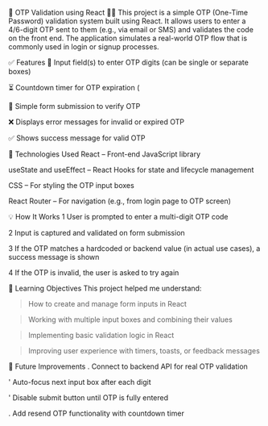 🔐 OTP Validation  using React 🚀🚀
This project is a simple OTP (One-Time Password) validation system built using React. It allows users to enter a 4/6-digit OTP sent to them (e.g., via email or SMS) and validates the code on the front end. The application simulates a real-world OTP flow that is commonly used in login or signup processes.

✅ Features
🔢 Input field(s) to enter OTP digits (can be single or separate boxes)

⏳ Countdown timer for OTP expiration (

📝 Simple form submission to verify OTP

❌ Displays error messages for invalid or expired OTP

✅ Shows success message for valid OTP

🧱 Technologies Used
React – Front-end JavaScript library

useState and useEffect – React Hooks for state and lifecycle management

CSS – For styling the OTP input boxes

 React Router – For navigation (e.g., from login page to OTP screen)

💡 How It Works
1 User is prompted to enter a multi-digit OTP code

2 Input is captured and validated on form submission

3 If the OTP matches a hardcoded or backend value (in actual use cases), a success message is shown

4 If the OTP is invalid, the user is asked to try again

🎯 Learning Objectives
This project helped me understand:

> How to create and manage form inputs in React

> Working with multiple input boxes and combining their values

> Implementing basic validation logic in React

> Improving user experience with timers, toasts, or feedback messages

📂 Future Improvements 
. Connect to backend API for real OTP validation

' Auto-focus next input box after each digit

' Disable submit button until OTP is fully entered

. Add resend OTP functionality with countdown timer
